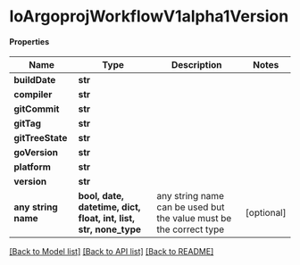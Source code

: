 # IoArgoprojWorkflowV1alpha1Version

#### Properties
Name | Type | Description | Notes
------------ | ------------- | ------------- | -------------
**buildDate** | **str** |  | 
**compiler** | **str** |  | 
**gitCommit** | **str** |  | 
**gitTag** | **str** |  | 
**gitTreeState** | **str** |  | 
**goVersion** | **str** |  | 
**platform** | **str** |  | 
**version** | **str** |  | 
**any string name** | **bool, date, datetime, dict, float, int, list, str, none_type** | any string name can be used but the value must be the correct type | [optional]

[[Back to Model list]](../README.md#documentation-for-models) [[Back to API list]](../README.md#documentation-for-api-endpoints) [[Back to README]](../README.md)

